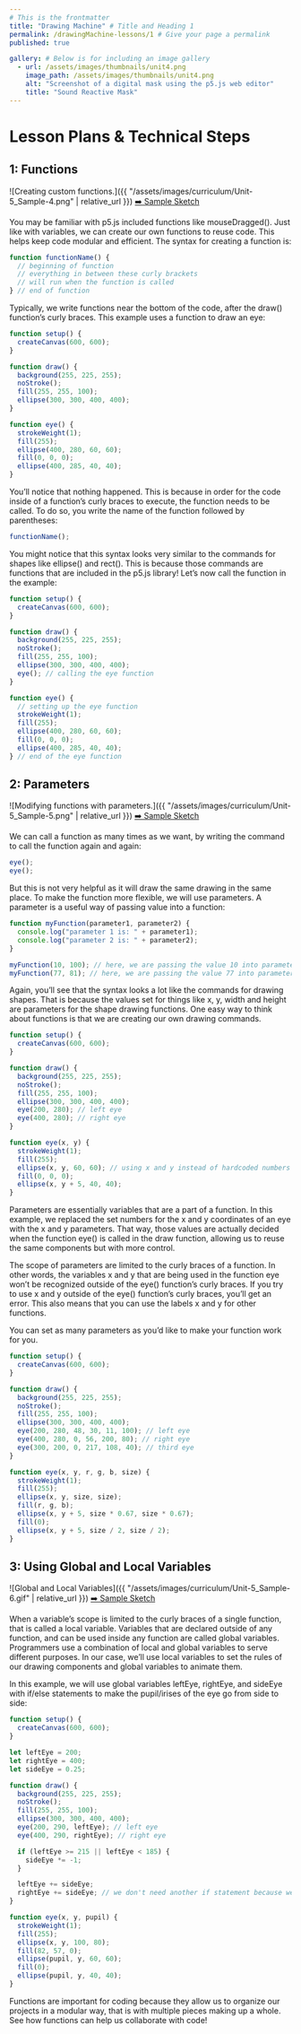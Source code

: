 ```yaml
---
# This is the frontmatter
title: "Drawing Machine" # Title and Heading 1
permalink: /drawingMachine-lessons/1 # Give your page a permalink
published: true

gallery: # Below is for including an image gallery
  - url: /assets/images/thumbnails/unit4.png
    image_path: /assets/images/thumbnails/unit4.png
    alt: "Screenshot of a digital mask using the p5.js web editor"
    title: "Sound Reactive Mask"
---
```


# Lesson Plans & Technical Steps

## 1: Functions

![Creating custom functions.]({{ "/assets/images/curriculum/Unit-5_Sample-4.png" | relative_url }})
[➡️ Sample Sketch](https://editor.p5js.org/jyk/sketches/Tw4-5FrJY)

You may be familiar with p5.js included functions like mouseDragged(). Just like with variables, we can create our own functions to reuse code. This helps keep code modular and efficient. The syntax for creating a function is:

```js
function functionName() {
  // beginning of function
  // everything in between these curly brackets
  // will run when the function is called
} // end of function
```

Typically, we write functions near the bottom of the code, after the draw() function’s curly braces. This example uses a function to draw an eye:

```js
function setup() {
  createCanvas(600, 600);
}

function draw() {
  background(255, 225, 255);
  noStroke();
  fill(255, 255, 100);
  ellipse(300, 300, 400, 400);
}

function eye() {
  strokeWeight(1);
  fill(255);
  ellipse(400, 280, 60, 60);
  fill(0, 0, 0);
  ellipse(400, 285, 40, 40);
}
```

You’ll notice that nothing happened. This is because in order for the code inside of a function’s curly braces to execute, the function needs to be called. To do so, you write the name of the function followed by parentheses:

```js
functionName();
```

You might notice that this syntax looks very similar to the commands for shapes like ellipse() and rect(). This is because those commands are functions that are included in the p5.js library! Let’s now call the function in the example:

```js
function setup() {
  createCanvas(600, 600);
}

function draw() {
  background(255, 225, 255);
  noStroke();
  fill(255, 255, 100);
  ellipse(300, 300, 400, 400);
  eye(); // calling the eye function
}

function eye() {
  // setting up the eye function
  strokeWeight(1);
  fill(255);
  ellipse(400, 280, 60, 60);
  fill(0, 0, 0);
  ellipse(400, 285, 40, 40);
} // end of the eye function
```

## 2: Parameters

![Modifying functions with parameters.]({{ "/assets/images/curriculum/Unit-5_Sample-5.png" | relative_url }})
[➡️ Sample Sketch](https://editor.p5js.org/jyk/sketches/SoSuHE6Cl)

We can call a function as many times as we want, by writing the command to call the function again and again:

```js
eye();
eye();
```

But this is not very helpful as it will draw the same drawing in the same place. To make the function more flexible, we will use parameters. A parameter is a useful way of passing value into a function:

```js
function myFunction(parameter1, parameter2) {
  console.log("parameter 1 is: " + parameter1);
  console.log("parameter 2 is: " + parameter2);
}

myFunction(10, 100); // here, we are passing the value 10 into parameter1, and 100 into parameter2
myFunction(77, 81); // here, we are passing the value 77 into parameter1, and 81 into parameter2
```

Again, you’ll see that the syntax looks a lot like the commands for drawing shapes. That is because the values set for things like x, y, width and height are parameters for the shape drawing functions. One easy way to think about functions is that we are creating our own drawing commands.

```js
function setup() {
  createCanvas(600, 600);
}

function draw() {
  background(255, 225, 255);
  noStroke();
  fill(255, 255, 100);
  ellipse(300, 300, 400, 400);
  eye(200, 280); // left eye
  eye(400, 280); // right eye
}

function eye(x, y) {
  strokeWeight(1);
  fill(255);
  ellipse(x, y, 60, 60); // using x and y instead of hardcoded numbers
  fill(0, 0, 0);
  ellipse(x, y + 5, 40, 40);
}
```

Parameters are essentially variables that are a part of a function. In this example, we replaced the set numbers for the x and y coordinates of an eye with the x and y parameters. That way, those values are actually decided when the function eye() is called in the draw function, allowing us to reuse the same components but with more control.

The scope of parameters are limited to the curly braces of a function. In other words, the variables x and y that are being used in the function eye won’t be recognized outside of the eye() function’s curly braces. If you try to use x and y outside of the eye() function’s curly braces, you’ll get an error. This also means that you can use the labels x and y for other functions.

You can set as many parameters as you’d like to make your function work for you.

```js
function setup() {
  createCanvas(600, 600);
}

function draw() {
  background(255, 225, 255);
  noStroke();
  fill(255, 255, 100);
  ellipse(300, 300, 400, 400);
  eye(200, 280, 48, 30, 11, 100); // left eye
  eye(400, 280, 0, 56, 200, 80); // right eye
  eye(300, 200, 0, 217, 108, 40); // third eye
}

function eye(x, y, r, g, b, size) {
  strokeWeight(1);
  fill(255);
  ellipse(x, y, size, size);
  fill(r, g, b);
  ellipse(x, y + 5, size * 0.67, size * 0.67);
  fill(0);
  ellipse(x, y + 5, size / 2, size / 2);
}
```

## 3: Using Global and Local Variables

![Global and Local Variables]({{ "/assets/images/curriculum/Unit-5_Sample-6.gif" | relative_url }})
[➡️ Sample Sketch](https://editor.p5js.org/jyk/sketches/tuuCIAUrm)

When a variable’s scope is limited to the curly braces of a single function, that is called a local variable. Variables that are declared outside of any function, and can be used inside any function are called global variables. Programmers use a combination of local and global variables to serve different purposes. In our case, we’ll use local variables to set the rules of our drawing components and global variables to animate them.

In this example, we will use global variables leftEye, rightEye, and sideEye with if/else statements to make the pupil/irises of the eye go from side to side:

```js
function setup() {
  createCanvas(600, 600);
}

let leftEye = 200;
let rightEye = 400;
let sideEye = 0.25;

function draw() {
  background(255, 225, 255);
  noStroke();
  fill(255, 255, 100);
  ellipse(300, 300, 400, 400);
  eye(200, 290, leftEye); // left eye
  eye(400, 290, rightEye); // right eye

  if (leftEye >= 215 || leftEye < 185) {
    sideEye *= -1;
  }

  leftEye += sideEye;
  rightEye += sideEye; // we don't need another if statement because we want the eyes to move in the same way
}

function eye(x, y, pupil) {
  strokeWeight(1);
  fill(255);
  ellipse(x, y, 100, 80);
  fill(82, 57, 0);
  ellipse(pupil, y, 60, 60);
  fill(0);
  ellipse(pupil, y, 40, 40);
}
```

Functions are important for coding because they allow us to organize our projects in a modular way, that is with multiple pieces making up a whole. See how functions can help us collaborate with code!

<!-- ### Grade 9~12

#### Make a Rainbow Brush!

Because the hue property of the [HSB color model](/lostAndFound-lessons/2#e-color-modes) uses the 0~360 range to cycle through the color wheel, we can make a rainbow brush tha -->
